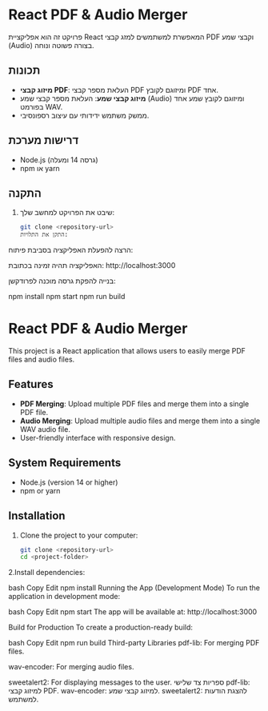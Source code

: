 # React PDF & Audio Merger

פרויקט זה הוא אפליקציית React המאפשרת למשתמשים למזג קבצי PDF וקבצי שמע (Audio) בצורה פשוטה ונוחה.

## תכונות
- **מיזוג קבצי PDF**: העלאת מספר קבצי PDF ומיזוגם לקובץ PDF אחד.
- **מיזוג קבצי שמע**: העלאת מספר קבצי שמע (Audio) ומיזוגם לקובץ שמע אחד בפורמט WAV.
- ממשק משתמש ידידותי עם עיצוב רספונסיבי.

## דרישות מערכת
- Node.js (גרסה 14 ומעלה)
- npm או yarn

## התקנה
1. שיבט את הפרויקט למחשב שלך:
   ```bash
   git clone <repository-url>
   התקן את התלויות:
הרצה
להפעלת האפליקציה בסביבת פיתוח:

האפליקציה תהיה זמינה בכתובת: http://localhost:3000

בנייה
להפקת גרסה מוכנה לפרודקשן:

npm install
npm start
npm run build


# React PDF & Audio Merger

This project is a React application that allows users to easily merge PDF files and audio files.

## Features
- **PDF Merging**: Upload multiple PDF files and merge them into a single PDF file.
- **Audio Merging**: Upload multiple audio files and merge them into a single WAV audio file.
- User-friendly interface with responsive design.

## System Requirements
- Node.js (version 14 or higher)
- npm or yarn

## Installation
1. Clone the project to your computer:
   ```bash
   git clone <repository-url>
   cd <project-folder>
2.Install dependencies:

bash
Copy
Edit
npm install
Running the App (Development Mode)
To run the application in development mode:

bash
Copy
Edit
npm start
The app will be available at: http://localhost:3000

Build for Production
To create a production-ready build:

bash
Copy
Edit
npm run build
Third-party Libraries
pdf-lib: For merging PDF files.

wav-encoder: For merging audio files.

sweetalert2: For displaying messages to the user.
ספריות צד שלישי
pdf-lib: למיזוג קבצי PDF.
wav-encoder: למיזוג קבצי שמע.
sweetalert2: להצגת הודעות למשתמש.
